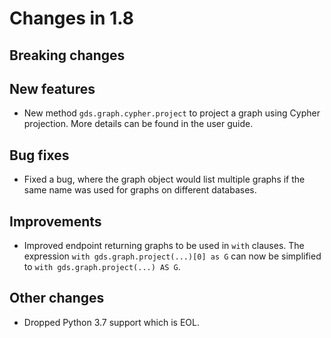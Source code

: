 # Changes in 1.8


## Breaking changes


## New features

* New method `gds.graph.cypher.project` to project a graph using Cypher projection.
  More details can be found in the user guide.


## Bug fixes

* Fixed a bug, where the graph object would list multiple graphs if the same name was used for graphs on different databases.


## Improvements

* Improved endpoint returning graphs to be used in `with` clauses. The expression `with gds.graph.project(...)[0] as G` can now be simplified to `with gds.graph.project(...) AS G`.


## Other changes
* Dropped Python 3.7 support which is EOL.


